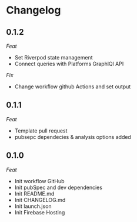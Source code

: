 # Changelog

## 0.1.2
_Feat_
- Set Riverpod state management
- Connect queries with Platforms GraphlQl API

_Fix_ 
- Change workflow github Actions and set output

## 0.1.1
_Feat_
- Template pull request
- pubsepc dependecies & analysis options added

## 0.1.0
_Feat_
- Init workflow GitHub
- Init pubSpec and dev dependencies
- Init README.md
- Init CHANGELOG.md
- Init launch.json
- Init Firebase Hosting